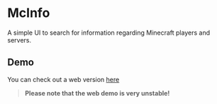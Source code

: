 # McInfo

A simple UI to search for information regarding Minecraft players and servers.


## Demo

You can check out a web version [here](https://exoad.github.io/mcinfo/)

> **Please note that the web demo is very unstable!**

